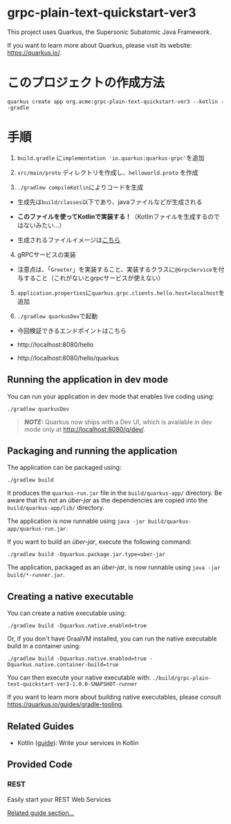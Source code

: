 # grpc-plain-text-quickstart-ver3

This project uses Quarkus, the Supersonic Subatomic Java Framework.

If you want to learn more about Quarkus, please visit its website: <https://quarkus.io/>.

# このプロジェクトの作成方法

`quarkus create app org.acme:grpc-plain-text-quickstart-ver3 --kotlin --gradle`

# 手順

1. `build.gradle` に`implementation 'io.quarkus:quarkus-grpc'`を追加

2. `src/main/proto` ディレクトリを作成し、`helloworld.proto` を作成

3. `./gradlew compileKotlin`によりコードを生成 

- 生成先は`build/classes`以下であり、javaファイルなどが生成される

- **このファイルを使ってKotlinで実装する！**（Kotlinファイルを生成するのではないみたい...）

- 生成されるファイルイメージは[こちら](https://ja.quarkus.io/guides/grpc-getting-started#configuring-your-project)

4. gRPCサービスの実装

- 注意点は、「`Greeter`」を実装すること、実装するクラスに`@GrpcService`を付与すること（これがないとgrpcサービスが使えない）

5. `application.properties`に`quarkus.grpc.clients.hello.host=localhost`を追加

6. `./gradlew quarkusDev`で起動
 
- 今回検証できるエンドポイントはこちら

- http://localhost:8080/hello

- http://localhost:8080/hello/quarkus

## Running the application in dev mode

You can run your application in dev mode that enables live coding using:

```shell script
./gradlew quarkusDev
```

> **_NOTE:_**  Quarkus now ships with a Dev UI, which is available in dev mode only at <http://localhost:8080/q/dev/>.

## Packaging and running the application

The application can be packaged using:

```shell script
./gradlew build
```

It produces the `quarkus-run.jar` file in the `build/quarkus-app/` directory.
Be aware that it’s not an _über-jar_ as the dependencies are copied into the `build/quarkus-app/lib/` directory.

The application is now runnable using `java -jar build/quarkus-app/quarkus-run.jar`.

If you want to build an _über-jar_, execute the following command:

```shell script
./gradlew build -Dquarkus.package.jar.type=uber-jar
```

The application, packaged as an _über-jar_, is now runnable using `java -jar build/*-runner.jar`.

## Creating a native executable

You can create a native executable using:

```shell script
./gradlew build -Dquarkus.native.enabled=true
```

Or, if you don't have GraalVM installed, you can run the native executable build in a container using:

```shell script
./gradlew build -Dquarkus.native.enabled=true -Dquarkus.native.container-build=true
```

You can then execute your native executable with: `./build/grpc-plain-text-quickstart-ver3-1.0.0-SNAPSHOT-runner`

If you want to learn more about building native executables, please consult <https://quarkus.io/guides/gradle-tooling>.

## Related Guides

- Kotlin ([guide](https://quarkus.io/guides/kotlin)): Write your services in Kotlin

## Provided Code

### REST

Easily start your REST Web Services

[Related guide section...](https://quarkus.io/guides/getting-started-reactive#reactive-jax-rs-resources)
